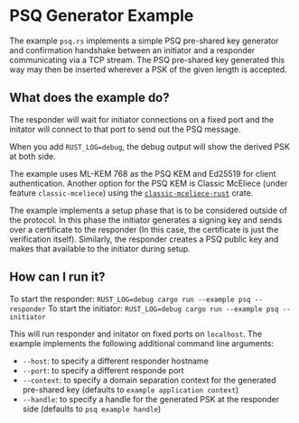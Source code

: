 # PSQ Generator Example

The example `psq.rs` implements a simple PSQ pre-shared key generator
and confirmation handshake between an initiator and a responder
communicating via a TCP stream. The PSQ pre-shared key generated this
way may then be inserted wherever a PSK of the given length is
accepted.

## What does the example do?
The responder will wait for initiator connections on a fixed port and
the initator will connect to that port to send out the PSQ message.

When you add `RUST_LOG=debug`, the debug output will show the derived
PSK at both side.

The example uses ML-KEM 768 as the PSQ KEM and Ed25519 for client
authentication. Another option for the PSQ KEM is Classic McEliece
(under feature `classic-mceliece`) using the
[`classic-mceliece-rust`](https://crates.io/crates/classic-mceliece-rust/2.0.2)
crate.

The example implements a setup phase that is to be considered outside
of the protocol. In this phase the initiator generates a signing key
and sends over a certificate to the responder (In this case, the
certificate is just the verification itself).  Similarly, the
responder creates a PSQ public key and makes that available to the
initiator during setup.

## How can I run it?
To start the responder: `RUST_LOG=debug cargo run --example psq -- responder`
To start the initiator: `RUST_LOG=debug cargo run --example psq -- initiator`

This will run responder and initator on fixed ports on
`localhost`. The example implements the following additional command
line arguments:
 - `--host`: to specify a different responder hostname
 - `--port`: to specify a different responde port
 - `--context`: to specify a domain separation context for the
   generated pre-shared key (defaults to `example application
   context`)
 - `--handle`: to specify a handle for the generated PSK at the
   responder side (defaults to `psq example handle`)
